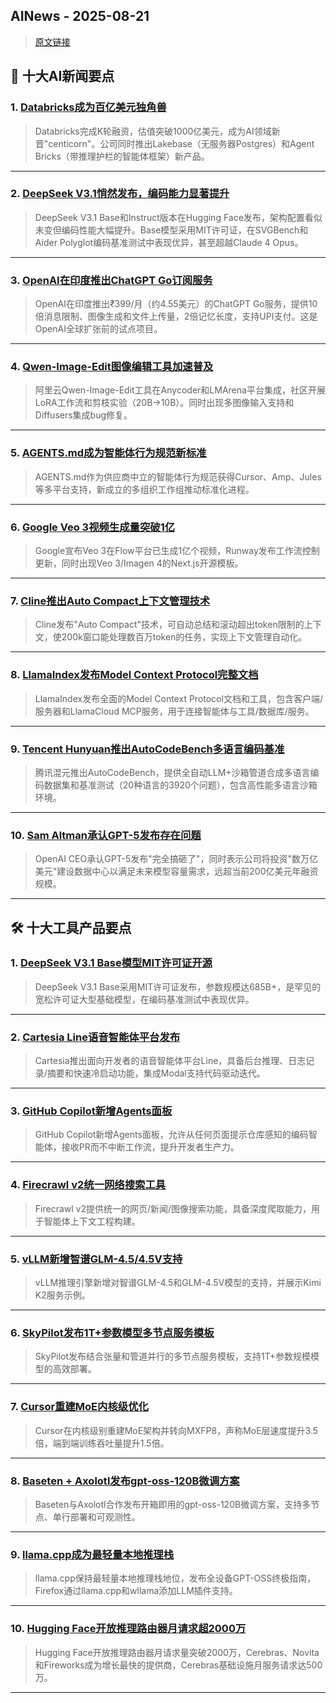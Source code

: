 ## AINews - 2025-08-21

> [原文链接](https://news.smol.ai/issues/25-08-19-databricks/)

## 📰 十大AI新闻要点

### 1. [Databricks成为百亿美元独角兽](https://www.databricks.com/company/newsroom/press-releases/databricks-raising-series-k-investment-100-billion-valuation)
> Databricks完成K轮融资，估值突破1000亿美元，成为AI领域新晋"centicorn"。公司同时推出Lakebase（无服务器Postgres）和Agent Bricks（带推理护栏的智能体框架）新产品。

---

### 2. [DeepSeek V3.1悄然发布，编码能力显著提升](https://twitter.com/reach_vb/status/1957821171249934486)
> DeepSeek V3.1 Base和Instruct版本在Hugging Face发布，架构配置看似未变但编码性能大幅提升。Base模型采用MIT许可证，在SVGBench和Aider Polyglot编码基准测试中表现优异，甚至超越Claude 4 Opus。

---

### 3. [OpenAI在印度推出ChatGPT Go订阅服务](https://twitter.com/nickaturley/status/1957613818902892985)
> OpenAI在印度推出₹399/月（约4.55美元）的ChatGPT Go服务，提供10倍消息限制、图像生成和文件上传量，2倍记忆长度，支持UPI支付。这是OpenAI全球扩张前的试点项目。

---

### 4. [Qwen-Image-Edit图像编辑工具加速普及](https://twitter.com/Alibaba_Qwen/status/1957709912202682588)
> 阿里云Qwen-Image-Edit工具在Anycoder和LMArena平台集成，社区开展LoRA工作流和剪枝实验（20B→10B）。同时出现多图像输入支持和Diffusers集成bug修复。

---

### 5. [AGENTS.md成为智能体行为规范新标准](https://twitter.com/OpenAIDevs/status/1957925682048336354)
> AGENTS.md作为供应商中立的智能体行为规范获得Cursor、Amp、Jules等多平台支持，新成立的多组织工作组推动标准化进程。

---

### 6. [Google Veo 3视频生成量突破1亿](https://twitter.com/demishassabis/status/1957641792263737786)
> Google宣布Veo 3在Flow平台已生成1亿个视频，Runway发布工作流控制更新，同时出现Veo 3/Imagen 4的Next.js开源模板。

---

### 7. [Cline推出Auto Compact上下文管理技术](https://twitter.com/cline/status/1957670663508124073)
> Cline发布"Auto Compact"技术，可自动总结和滚动超出token限制的上下文，使200k窗口能处理数百万token的任务，实现上下文管理自动化。

---

### 8. [LlamaIndex发布Model Context Protocol完整文档](https://twitter.com/llama_index/status/1957840992360710557)
> LlamaIndex发布全面的Model Context Protocol文档和工具，包含客户端/服务器和LlamaCloud MCP服务，用于连接智能体与工具/数据库/服务。

---

### 9. [Tencent Hunyuan推出AutoCodeBench多语言编码基准](https://twitter.com/TencentHunyuan/status/1957751900608110982)
> 腾讯混元推出AutoCodeBench，提供全自动LLM+沙箱管道合成多语言编码数据集和基准测试（20种语言的3920个问题），包含高性能多语言沙箱环境。

---

### 10. [Sam Altman承认GPT-5发布存在问题](https://fortune.com/2025/08/18/sam-altman-openai-chatgpt5-launch-data-centers-investments/)
> OpenAI CEO承认GPT-5发布"完全搞砸了"，同时表示公司将投资"数万亿美元"建设数据中心以满足未来模型容量需求，远超当前200亿美元年融资规模。

---

## 🛠️ 十大工具产品要点

### 1. [DeepSeek V3.1 Base模型MIT许可证开源](https://huggingface.co/deepseek-ai/DeepSeek-V3.1-Base)
> DeepSeek V3.1 Base采用MIT许可证发布，参数规模达685B+，是罕见的宽松许可证大型基础模型，在编码基准测试中表现优异。

---

### 2. [Cartesia Line语音智能体平台发布](https://twitter.com/cartesia_ai/status/1957862421667664216)
> Cartesia推出面向开发者的语音智能体平台Line，具备后台推理、日志记录/摘要和快速冷启动功能，集成Modal支持代码驱动迭代。

---

### 3. [GitHub Copilot新增Agents面板](https://twitter.com/github/status/1957894152412082643)
> GitHub Copilot新增Agents面板，允许从任何页面提示仓库感知的编码智能体，接收PR而不中断工作流，提升开发者生产力。

---

### 4. [Firecrawl v2统一网络搜索工具](https://twitter.com/omarsar0/status/1957837839405920282)
> Firecrawl v2提供统一的网页/新闻/图像搜索功能，具备深度爬取能力，用于智能体上下文工程构建。

---

### 5. [vLLM新增智谱GLM-4.5/4.5V支持](https://twitter.com/vllm_project/status/1957731795887353895)
> vLLM推理引擎新增对智谱GLM-4.5和GLM-4.5V模型的支持，并展示Kimi K2服务示例。

---

### 6. [SkyPilot发布1T+参数模型多节点服务模板](https://twitter.com/skypilot_org/status/1957831495462379743)
> SkyPilot发布结合张量和管道并行的多节点服务模板，支持1T+参数规模模型的高效部署。

---

### 7. [Cursor重建MoE内核级优化](https://twitter.com/stuart_sul/status/1957927497351467372)
> Cursor在内核级别重建MoE架构并转向MXFP8，声称MoE层速度提升3.5倍，端到端训练吞吐量提升1.5倍。

---

### 8. [Baseten + Axolotl发布gpt-oss-120B微调方案](https://twitter.com/basetenco/status/1957877915737362437)
> Baseten与Axolotl合作发布开箱即用的gpt-oss-120B微调方案，支持多节点、单行部署和可观测性。

---

### 9. [llama.cpp成为最轻量本地推理栈](https://twitter.com/ggerganov/status/1957821440633282642)
> llama.cpp保持最轻量本地推理栈地位，发布全设备GPT-OSS终极指南，Firefox通过llama.cpp和wllama添加LLM插件支持。

---

### 10. [Hugging Face开放推理路由器月请求超2000万](https://twitter.com/ClementDelangue/status/1957856311598805006)
> Hugging Face开放推理路由器月请求量突破2000万，Cerebras、Novita和Fireworks成为增长最快的提供商，Cerebras基础设施月服务请求达500万。

---